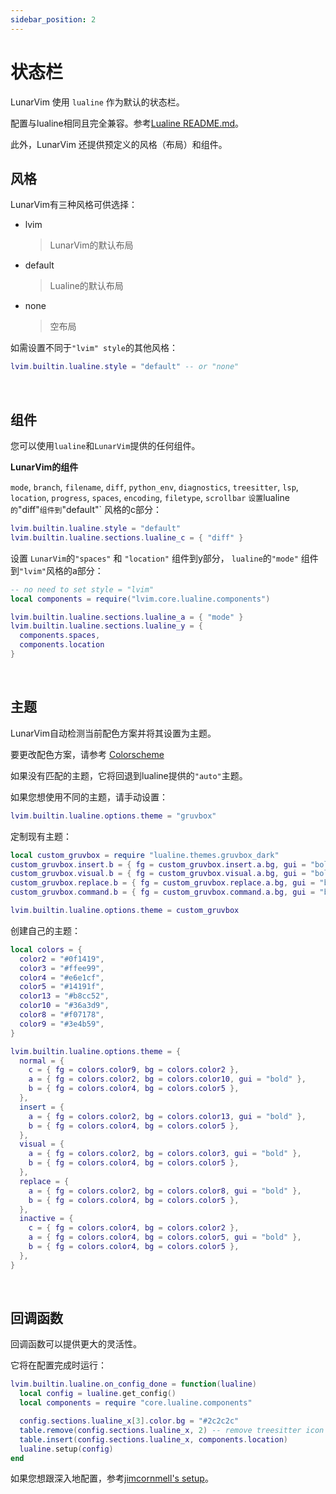 ```yaml
---
sidebar_position: 2
---
```


# 状态栏

LunarVim 使用 `lualine` 作为默认的状态栏。

配置与lualine相同且完全兼容。参考[Lualine README.md](https://github.com/nvim-lualine/lualine.nvim/blob/master/README.md)。

此外，LunarVim 还提供预定义的风格（布局）和组件。

## 风格

LunarVim有三种风格可供选择：

- lvim
  > LunarVim的默认布局
- default
  > Lualine的默认布局
- none
  > 空布局

如需设置不同于`"lvim" style`的其他风格：

```lua
lvim.builtin.lualine.style = "default" -- or "none"
```

<br />

## 组件

您可以使用`lualine`和`LunarVim`提供的任何组件。

**LunarVim的组件**

`mode`, `branch`, `filename`, `diff`, `python_env`, `diagnostics`, `treesitter`, `lsp`, `location`, `progress`, `spaces`, `encoding`, `filetype`, `scrollbar`
`
设置 `lualine` 的 `"diff"` 组件到 `"default"` 风格的c部分：

```lua
lvim.builtin.lualine.style = "default"
lvim.builtin.lualine.sections.lualine_c = { "diff" }
```

设置 `LunarVim`的`"spaces"` 和 `"location"` 组件到y部分， `lualine`的`"mode"` 组件到`"lvim"`风格的a部分：

```lua
-- no need to set style = "lvim"
local components = require("lvim.core.lualine.components")

lvim.builtin.lualine.sections.lualine_a = { "mode" }
lvim.builtin.lualine.sections.lualine_y = {
  components.spaces,
  components.location
}
```

<br />

## 主题

LunarVim自动检测当前配色方案并将其设置为主题。

要更改配色方案，请参考 [Colorscheme](./colorschemes.md)

如果没有匹配的主题，它将回退到lualine提供的`"auto"`主题。

如果您想使用不同的主题，请手动设置：

```lua
lvim.builtin.lualine.options.theme = "gruvbox"
```

定制现有主题：

```lua
local custom_gruvbox = require "lualine.themes.gruvbox_dark"
custom_gruvbox.insert.b = { fg = custom_gruvbox.insert.a.bg, gui = "bold" }
custom_gruvbox.visual.b = { fg = custom_gruvbox.visual.a.bg, gui = "bold" }
custom_gruvbox.replace.b = { fg = custom_gruvbox.replace.a.bg, gui = "bold" }
custom_gruvbox.command.b = { fg = custom_gruvbox.command.a.bg, gui = "bold" }

lvim.builtin.lualine.options.theme = custom_gruvbox
```

创建自己的主题：

```lua
local colors = {
  color2 = "#0f1419",
  color3 = "#ffee99",
  color4 = "#e6e1cf",
  color5 = "#14191f",
  color13 = "#b8cc52",
  color10 = "#36a3d9",
  color8 = "#f07178",
  color9 = "#3e4b59",
}

lvim.builtin.lualine.options.theme = {
  normal = {
    c = { fg = colors.color9, bg = colors.color2 },
    a = { fg = colors.color2, bg = colors.color10, gui = "bold" },
    b = { fg = colors.color4, bg = colors.color5 },
  },
  insert = {
    a = { fg = colors.color2, bg = colors.color13, gui = "bold" },
    b = { fg = colors.color4, bg = colors.color5 },
  },
  visual = {
    a = { fg = colors.color2, bg = colors.color3, gui = "bold" },
    b = { fg = colors.color4, bg = colors.color5 },
  },
  replace = {
    a = { fg = colors.color2, bg = colors.color8, gui = "bold" },
    b = { fg = colors.color4, bg = colors.color5 },
  },
  inactive = {
    c = { fg = colors.color4, bg = colors.color2 },
    a = { fg = colors.color4, bg = colors.color5, gui = "bold" },
    b = { fg = colors.color4, bg = colors.color5 },
  },
}
```

<br />

## 回调函数

回调函数可以提供更大的灵活性。

它将在配置完成时运行：

```lua
lvim.builtin.lualine.on_config_done = function(lualine)
  local config = lualine.get_config()
  local components = require "core.lualine.components"

  config.sections.lualine_x[3].color.bg = "#2c2c2c"
  table.remove(config.sections.lualine_x, 2) -- remove treesitter icon
  table.insert(config.sections.lualine_x, components.location)
  lualine.setup(config)
end
```

如果您想跟深入地配置，参考[jimcornmell's setup](https://github.com/jimcornmell/lvim/blob/main/lua/user/lualine.lua)。